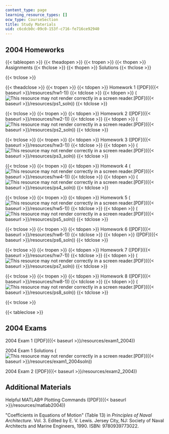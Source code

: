 ```yaml
---
content_type: page
learning_resource_types: []
ocw_type: CourseSection
title: Study Materials
uid: c6cdcb0c-09c0-153f-c716-fe716ce92940
---
```


2004 Homeworks
--------------

{{< tableopen >}}
{{< theadopen >}}
{{< tropen >}}
{{< thopen >}}
Assignments
{{< thclose >}}
{{< thopen >}}
Solutions
{{< thclose >}}

{{< trclose >}}

{{< theadclose >}}
{{< tropen >}}
{{< tdopen >}}
Homework 1 ([PDF]({{< baseurl >}}/resources/hw1-1))
{{< tdclose >}}
{{< tdopen >}}
(![This resource may not render correctly in a screen reader.](/images/inacessible.gif)[PDF]({{< baseurl >}}/resources/ps1_soln))
{{< tdclose >}}

{{< trclose >}}
{{< tropen >}}
{{< tdopen >}}
Homework 2 ([PDF]({{< baseurl >}}/resources/hw2-1))
{{< tdclose >}}
{{< tdopen >}}
(![This resource may not render correctly in a screen reader.](/images/inacessible.gif)[PDF]({{< baseurl >}}/resources/ps2_soln))
{{< tdclose >}}

{{< trclose >}}
{{< tropen >}}
{{< tdopen >}}
Homework 3 ([PDF]({{< baseurl >}}/resources/hw3-1))
{{< tdclose >}}
{{< tdopen >}}
(![This resource may not render correctly in a screen reader.](/images/inacessible.gif)[PDF]({{< baseurl >}}/resources/ps3_soln))
{{< tdclose >}}

{{< trclose >}}
{{< tropen >}}
{{< tdopen >}}
Homework 4 (![This resource may not render correctly in a screen reader.](/images/inacessible.gif)[PDF]({{< baseurl >}}/resources/hw4-1))
{{< tdclose >}}
{{< tdopen >}}
(![This resource may not render correctly in a screen reader.](/images/inacessible.gif)[PDF]({{< baseurl >}}/resources/ps4_soln))
{{< tdclose >}}

{{< trclose >}}
{{< tropen >}}
{{< tdopen >}}
Homework 5 (![This resource may not render correctly in a screen reader.](/images/inacessible.gif)[PDF]({{< baseurl >}}/resources/hw5-1))
{{< tdclose >}}
{{< tdopen >}}
(![This resource may not render correctly in a screen reader.](/images/inacessible.gif)[PDF]({{< baseurl >}}/resources/ps5_soln))
{{< tdclose >}}

{{< trclose >}}
{{< tropen >}}
{{< tdopen >}}
Homework 6 ([PDF]({{< baseurl >}}/resources/hw6-1))
{{< tdclose >}}
{{< tdopen >}}
([PDF]({{< baseurl >}}/resources/ps6_soln))
{{< tdclose >}}

{{< trclose >}}
{{< tropen >}}
{{< tdopen >}}
Homework 7 ([PDF]({{< baseurl >}}/resources/hw7-1))
{{< tdclose >}}
{{< tdopen >}}
(![This resource may not render correctly in a screen reader.](/images/inacessible.gif)[PDF]({{< baseurl >}}/resources/ps7_soln))
{{< tdclose >}}

{{< trclose >}}
{{< tropen >}}
{{< tdopen >}}
Homework 8 ([PDF]({{< baseurl >}}/resources/hw8-1))
{{< tdclose >}}
{{< tdopen >}}
(![This resource may not render correctly in a screen reader.](/images/inacessible.gif)[PDF]({{< baseurl >}}/resources/ps8_soln))
{{< tdclose >}}

{{< trclose >}}

{{< tableclose >}}

2004 Exams
----------

2004 Exam 1 ([PDF]({{< baseurl >}}/resources/exam1_2004))

2004 Exam 1 Solutions (![This resource may not render correctly in a screen reader.](/images/inacessible.gif)[PDF]({{< baseurl >}}/resources/exam1_2004soln))

2004 Exam 2 ([PDF]({{< baseurl >}}/resources/exam2_2004))

Additional Materials
--------------------

Helpful MATLAB® Plotting Commands ([PDF]({{< baseurl >}}/resources/matlab2004))

"Coefficients in Equations of Motion" (Table 13) in _Principles of Naval Architecture_. Vol. 3. Edited by E. V. Lewis. Jersey City, NJ: Society of Naval Architects and Marine Engineers, 1990. ISBN: 9780939773022.